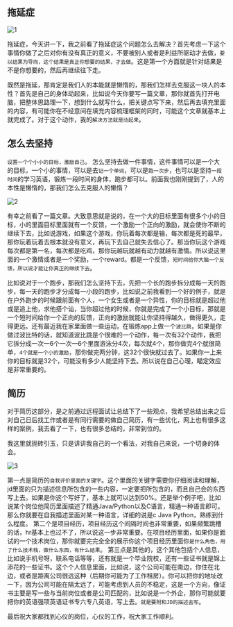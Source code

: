 ## 拖延症
![1](https://gitee.com/chasays/mdPic/raw/master/uPic/aZvrnc.png)

拖延症，今天讲一下，我之前看了拖延症这个问题怎么去解决？首先考虑一下这个事情你做了之后对你有没有真正的意义，不要被别人或者是利益所驱动才去做，`要以结果为导向，这个结果是真正你想要的结果，才去做`。这是第一个方面就是针对结果是不是你想要的，然后再继续往下走。

既然是拖延，那肯定是我们人的本能就是懒惰的，那我们怎样去克服这一块人的本性？首先是自己的身体动起来，比如说今天你要写一篇文章，那你就首先打开电脑，把整体思路理一下，想到什么就写什么，把关键点写下来，然后再去填充里面的内容，有可能你在不经意间在填充内容梳理框架的同时，可能这个文章就基本上就完成了。对于这个动作，我的`解决方法就是动起来`。


## 怎么去坚持
`设置一个个小小的目标，激励自己`。
怎么坚持去做一件事情，这件事情可以是一个大的目标，一个小的事情，可以是去`记一个单词`，可以是`跑一次步`，也可以是坚持`一段时间`的学习英语，锻炼一段时间的身体，跑步都可以。前面我也刚刚提到了，人的本性是懒惰的，那我们怎么去克服人的懒惰？

![2](https://gitee.com/chasays/mdPic/raw/master/uPic/zY77Cz.png)

有幸之前看了一篇文章。大致意思就是说的，在一个大的目标里面有很多个小的目标，小的里面目标里面就有一个反馈，一个激励一个正向的激励，就会使你不断的继续下去，比如说游戏，如果这个游戏，你玩着每次都是输，每次都是死的最早，那你玩着玩着去根本就没有意义，再玩下去自己就失去信心了。那当你玩这个游戏每次都是第一名，每次都是吃鸡，那你玩越玩就越有动力就越有激情。所以说这里面的一个激情或者是一个奖励，一个reward。都是一个反馈，`短时间给你大脑一个反馈，所以说才能让你真正的继续下去`。

比如说对于一个跑步，那我们怎么坚持下去，先把一个长的跑步拆分成每一天的跑步，每一天的跑步才分成每一小段的跑步，比如说之前我看到一个好的例子，就是在户外跑步的时候跟前面有个人，一个女生或者是一个异性，你的目标就是超过他或是追上他，求他搭个讪，当你超过他的时候，你就是完成了一个小目标，那就是一个短时间给你一个正向的反馈，正向的激励就能让你坚持得越久，做得更久，走得更远。还有最近我在家里面做一些运动，在锻炼app上做一个`波比跳`，如果是你做过波比特的话，就知道波比跳是个很难的一个动作，每一次有32个动作，我把它拆分成一次一6个一次一6个里面游泳分4次，每次就4个，那你做完4个就很简单，`4个就是一个小的激励`，那你做完两分钟，这32个很快就过去了。如果你一上来你的目标就是32个，可能没有多少人能坚持下去。所以说在自己心理，瞄定效应是非常重要的。

## 简历
对于简历这部分，是之前通过远程面试让总结下了一些观点，我希望总结出来之后对自己日后找工作或者是有同行需要的做自己简历，有一些优化，网上也有很多这样的案例，我去看了一下，也有很多总结的，非常到位的。

我这里就抛砖引玉，只是讲讲我自己的一个看法，对我自己来说，一个切身的体会。

![3](https://gitee.com/chasays/mdPic/raw/master/uPic/XKmzIQ.png)

第一点是简历的`自我评价里面的关键字`。这个里面的关键字需要你仔细阅读和理解，jd里面的只为描述信息所包含的一些内容，一定要把所包含的，而且自己会的东西写上去。如果是你这个写好了，基本上就可以达到50%。还是举个例子吧，比如说某个岗位他简历里面描述了精通Java/Python以及C语言，精通一种语言即可。那么你就要在自我描述里面对某一种语言，详细的说是c Java Python，熟练到什么程度。
第二个是项目经历，项目经历这个间隔时间也非常重要，如果频繁跳槽的话，hr基本上也过不了，所以说这一步非常重要。在项目经历里面，如果你是面试的一个技术岗位，那你就要完完全全的展示你这个项目经历里面你`是什么角色，用了什么技术栈，做什么东西，有什么结果`。
第三点是其他的，这个其他包括个人信息，比如说手机号呀，联系电话等等，还有就是一个毕业院校，还有一些证书就是锦上添花的一些证书。这个个人信息里面，比如说，这个公司可能在南边，你住在北边，或者是距离公司很远这种（后期你可能为了工作租房）。你可以把你的地址改一下，因为公司可能在隔太远了，可能考虑到人员的不稳定，这是一个方向，像证书主要是写一些与当前岗位或者是公司匹配的，比如说是一个外企，那你可能就要把你的英语强项英语证书专六专八英语，写上去。`就是要附和JD的描述去写`。

最后祝大家都找到心仪的岗位，心仪的工作，祝大家工作顺利。
